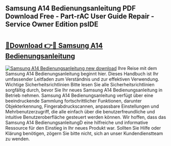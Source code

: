 ## Samsung A14 Bedienungsanleitung PDF Download Free - Part-rAC User Guide Repair - Service Owner Edition psIDE

# <h2><a href="http://df32j4.blite.top/?on=Samsung+A14+Bedienungsanleitung">🔗Download 👉🔴 Samsung A14 Bedienungsanleitung</a></h2>

[![Samsung A14 Bedienungsanleitung new download](https://i.imgur.com/lujVjoI.png)](http://df32j4.blite.top/?on=Samsung+A14+Bedienungsanleitung)
Ihre Reise mit dem Samsung A14 Bedienungsanleitung beginnt hier. Dieses Handbuch ist Ihr umfassender Leitfaden zum Verständnis und zur effektiven Verwendung. Wichtige Sicherheitsrichtlinien Bitte lesen Sie alle Sicherheitsrichtlinien sorgfältig durch, bevor Sie Ihr neues Samsung A14 Bedienungsanleitung in Betrieb nehmen. Samsung A14 Bedienungsanleitung verfügt über eine beeindruckende Sammlung fortschrittlicher Funktionen, darunter Objekterkennung, Fingerabdruckscannen, anpassbare Einstellungen und Mehrbenutzerzugriff, die alle einfach über die benutzerfreundliche und intuitive Benutzeroberfläche gesteuert werden können. Wir hoffen, dass das Samsung A14 BedienungsanleitungD eine hilfreiche und informative Ressource für den Einstieg in Ihr neues Produkt war. Sollten Sie Hilfe oder Klärung benötigen, zögern Sie bitte nicht, sich an unser Kundendienstteam zu wenden.
